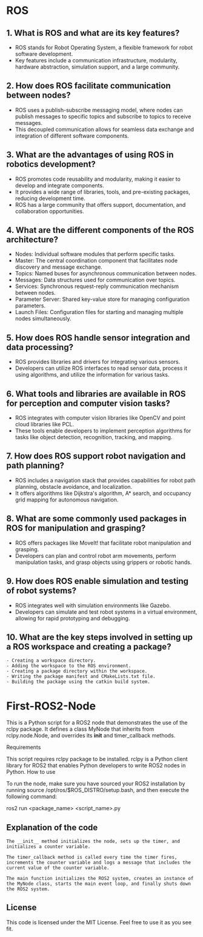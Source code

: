 # ROS

## 1. What is ROS and what are its key features?
   - ROS stands for Robot Operating System, a flexible framework for robot software development.
   - Key features include a communication infrastructure, modularity, hardware abstraction, simulation support, and a large community.

## 2. How does ROS facilitate communication between nodes?
   - ROS uses a publish-subscribe messaging model, where nodes can publish messages to specific topics and subscribe to topics to receive messages.
   - This decoupled communication allows for seamless data exchange and integration of different software components.

## 3. What are the advantages of using ROS in robotics development?
   - ROS promotes code reusability and modularity, making it easier to develop and integrate components.
   - It provides a wide range of libraries, tools, and pre-existing packages, reducing development time.
   - ROS has a large community that offers support, documentation, and collaboration opportunities.

## 4. What are the different components of the ROS architecture?
   - Nodes: Individual software modules that perform specific tasks.
   - Master: The central coordination component that facilitates node discovery and message exchange.
   - Topics: Named buses for asynchronous communication between nodes.
   - Messages: Data structures used for communication over topics.
   - Services: Synchronous request-reply communication mechanism between nodes.
   - Parameter Server: Shared key-value store for managing configuration parameters.
   - Launch Files: Configuration files for starting and managing multiple nodes simultaneously.

## 5. How does ROS handle sensor integration and data processing?
   - ROS provides libraries and drivers for integrating various sensors.
   - Developers can utilize ROS interfaces to read sensor data, process it using algorithms, and utilize the information for various tasks.

## 6. What tools and libraries are available in ROS for perception and computer vision tasks?
   - ROS integrates with computer vision libraries like OpenCV and point cloud libraries like PCL.
   - These tools enable developers to implement perception algorithms for tasks like object detection, recognition, tracking, and mapping.

## 7. How does ROS support robot navigation and path planning?
   - ROS includes a navigation stack that provides capabilities for robot path planning, obstacle avoidance, and localization.
   - It offers algorithms like Dijkstra's algorithm, A* search, and occupancy grid mapping for autonomous navigation.

## 8. What are some commonly used packages in ROS for manipulation and grasping?
   - ROS offers packages like MoveIt! that facilitate robot manipulation and grasping.
   - Developers can plan and control robot arm movements, perform manipulation tasks, and grasp objects using grippers or robotic hands.

## 9. How does ROS enable simulation and testing of robot systems?
   - ROS integrates well with simulation environments like Gazebo.
   - Developers can simulate and test robot systems in a virtual environment, allowing for rapid prototyping and debugging.

## 10. What are the key steps involved in setting up a ROS workspace and creating a package?
    - Creating a workspace directory.
    - Adding the workspace to the ROS environment.
    - Creating a package directory within the workspace.
    - Writing the package manifest and CMakeLists.txt file.
    - Building the package using the catkin build system.


# First-ROS2-Node

This is a Python script for a ROS2 node that demonstrates the use of the rclpy package. It defines a class MyNode that inherits from rclpy.node.Node, and overrides its __init__ and timer_callback methods.

Requirements

This script requires rclpy package to be installed. rclpy is a Python client library for ROS2 that enables Python developers to write ROS2 nodes in Python.
How to use

To run the node, make sure you have sourced your ROS2 installation by running source /opt/ros/$ROS_DISTRO/setup.bash, and then execute the following command:

ros2 run <package_name> <script_name>.py

## Explanation of the code

    The __init__ method initializes the node, sets up the timer, and initializes a counter variable.

    The timer_callback method is called every time the timer fires, increments the counter variable and logs a message that includes the current value of the counter variable.

    The main function initializes the ROS2 system, creates an instance of the MyNode class, starts the main event loop, and finally shuts down the ROS2 system.

## License

This code is licensed under the MIT License. Feel free to use it as you see fit.
